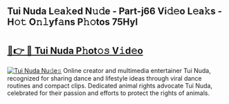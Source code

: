 ## Tui Nuda L𝚎a𝚔ed N𝚞𝚍e - Part-j66 Vi𝚍𝚎o L𝚎a𝚔s - H𝚘𝚝 O𝚗𝚕yf𝚊ns P𝚑𝚘tos 75Hyl

# <h2><a href="http://kfbtv5k.oniu.top/?m=Tui+Nuda">🔗👉 🔴 Tui Nuda P𝚑ot𝚘𝚜 V𝚒d𝚎o</a></h2>

[![Tui Nuda Nu𝚍e𝚜](https://i.imgur.com/0qMVB7G.gif)](http://kfbtv5k.oniu.top/?m=Tui+Nuda)
Online creator and multimedia entertainer Tui Nuda, recognized for sharing dance and lifestyle ideas through viral dance routines and compact clips. Dedicated animal rights advocate Tui Nuda, celebrated for their passion and efforts to protect the rights of animals.  
